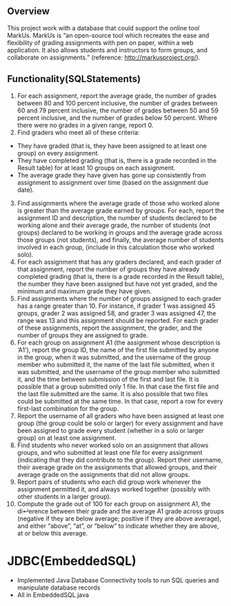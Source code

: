 ## Overview
This project work with a database that could support the online tool MarkUs. MarkUs is “an
open-source tool which recreates the ease and flexibility of grading assignments with pen on paper, within a web
application. It also allows students and instructors to form groups, and collaborate on assignments.” (reference:
http://markusproject.org/).

## Functionality(SQLStatements)
1. For each assignment, report the average grade, the number of grades between 80 and 100 percent inclusive,
the number of grades between 60 and 79 percent inclusive, the number of grades between 50 and 59 percent
inclusive, and the number of grades below 50 percent. Where there were no grades in a given range, report 0.
2. Find graders who meet all of these criteria:
- They have graded (that is, they have been assigned to at least one group) on every assignment.
- They have completed grading (that is, there is a grade recorded in the Result table) for at least 10 groups
on each assignment.
- The average grade they have given has gone up consistently from assignment to assignment over time
(based on the assignment due date).
3. Find assignments where the average grade of those who worked alone is greater than the average grade earned
by groups. For each, report the assignment ID and description, the number of students declared to be working
alone and their average grade, the number of students (not groups) declared to be working in groups and the
average grade across those groups (not students), and finally, the average number of students involved in each
group, (include in this calculation those who worked solo).
4. For each assignment that has any graders declared, and each grader of that assignment, report the number
of groups they have already completed grading (that is, there is a grade recorded in the Result table), the
number they have been assigned but have not yet graded, and the minimum and maximum grade they have
given.
5. Find assignments where the number of groups assigned to each grader has a range greater than 10. For
instance, if grader 1 was assigned 45 groups, grader 2 was assigned 58, and grader 3 was assigned 47, the
range was 13 and this assignment should be reported. For each grader of these assignments, report the
assignment, the grader, and the number of groups they are assigned to grade.
6. For each group on assignment A1 (the assignment whose description is ‘A1’), report the group ID, the name
of the first file submitted by anyone in the group, when it was submitted, and the username of the group
member who submitted it, the name of the last file submitted, when it was submitted, and the username of
the group member who submitted it, and the time between submission of the first and last file.
It is possible that a group submitted only 1 file. In that case the first file and the last file submitted are the
same. It is also possible that two files could be submitted at the same time. In that case, report a row for
every first-last combination for the group.
7. Report the username of all graders who have been assigned at least one group (the group could be solo or
larger) for every assignment and have been assigned to grade every student (whether in a solo or larger group)
on at least one assignment.
8. Find students who never worked solo on an assignment that allows groups, and who submitted at least one
file for every assignment (indicating that they did contribute to the group). Report their username, their
average grade on the assignments that allowed groups, and their average grade on the assignments that did
not allow groups.
9. Report pairs of students who each did group work whenever the assignment permitted it, and
always worked together (possibly with other students in a larger group).
10. Compute the grade out of 100 for each group on assignment A1, the di↵erence between their grade and the
average A1 grade across groups (negative if they are below average; positive if they are above average), and
either “above”, “at”, or “below” to indicate whether they are above, at or below this average.

# JDBC(EmbeddedSQL)
- Implemented Java Database Connectivity tools to run SQL queries and manipulate database records
- All in EmbeddedSQL.java
